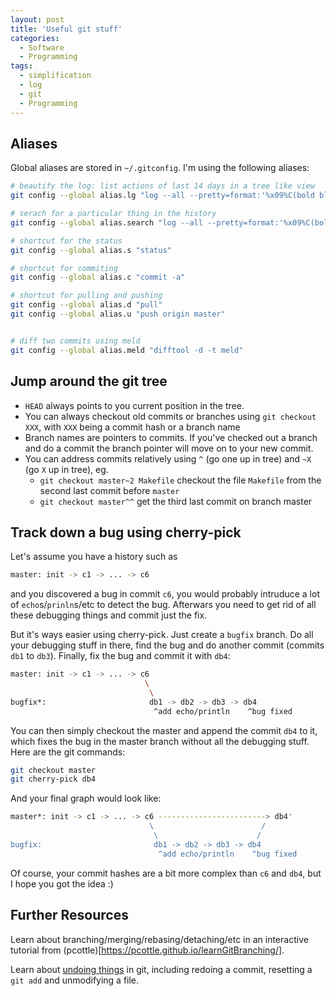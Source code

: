 ```yaml
---
layout: post
title: 'Useful git stuff'
categories:
  - Software
  - Programming
tags:
  - simplification
  - log
  - git
  - Programming
---
```


## Aliases

Global aliases are stored in `~/.gitconfig`.
I'm using the following aliases:

~~~~~~~ bash
# beautify the log: list actions of last 14 days in a tree like view
git config --global alias.lg "log --all --pretty=format:'%x09%C(bold blue)%an%Creset%x09%Cred%h%Creset %Cgreen%ad%Creset%x09%s%d' --graph --date=short  --since='14 days ago'"

# serach for a particular thing in the history
git config --global alias.search "log --all --pretty=format:'%x09%C(bold blue)%an%Creset%x09%Cred%h%Creset %Cgreen%ad%Creset%x09%s%d' --graph --date=short -m -i -G"

# shortcut for the status
git config --global alias.s "status"

# shortcut for commiting
git config --global alias.c "commit -a"

# shortcut for pulling and pushing
git config --global alias.d "pull"
git config --global alias.u "push origin master"


# diff two commits using meld
git config --global alias.meld "difftool -d -t meld"
~~~~~~~~




## Jump around the git tree

* `HEAD` always points to you current position in the tree.
* You can always checkout old commits or branches using `git checkout XXX`, with `XXX` being a commit hash or a branch name
* Branch names are pointers to commits. If you've checked out a branch and do a commit the branch pointer will move on to your new commit.
* You can address commits relatively using `^` (go one up in tree) and `~X` (go `X` up in tree), eg.
  * `git checkout master~2 Makefile` checkout the file `Makefile` from the second last commit before `master`
  * `git checkout master^^` get the third last commit on branch master


## Track down a bug using cherry-pick

Let's assume you have a history such as

~~~~~~~ bash
master: init -> c1 -> ... -> c6
~~~~~~~~

and you discovered a bug in commit `c6`, you would probably intruduce a lot of `echo`s/`prinln`s/etc to detect the bug. Afterwars you need to get rid of all these debugging things and commit just the fix.

But it's ways easier using cherry-pick. Just create a `bugfix` branch. Do all your debugging stuff in there, find the bug and do another commit (commits `db1` to `db3`). Finally, fix the bug and commit it with `db4`:


~~~~~~~ bash
master: init -> c1 -> ... -> c6
                              \
                               \
bugfix*:                       db1 -> db2 -> db3 -> db4
                                ^add echo/println    ^bug fixed
~~~~~~~~

You can then simply checkout the master and append the commit `db4` to it, which fixes the bug in the master branch without all the debugging stuff. Here are the git commands:


~~~~~~~ bash
git checkout master
git cherry-pick db4
~~~~~~~~

And your final graph would look like:

~~~~~~~ bash
master*: init -> c1 -> ... -> c6 ------------------------> db4'
                               \                        /
                                \                      /
bugfix:                         db1 -> db2 -> db3 -> db4
                                 ^add echo/println    ^bug fixed
~~~~~~~~

Of course, your commit hashes are a bit more complex than `c6` and `db4`, but I hope you got the idea :)






## Further Resources

Learn about branching/merging/rebasing/detaching/etc in an interactive tutorial from (pcottle)[https://pcottle.github.io/learnGitBranching/].

Learn about [undoing things](http://www.git-scm.com/book/en/v2/Git-Basics-Undoing-Things) in git, including redoing a commit, resetting a `git add` and unmodifying a file.


